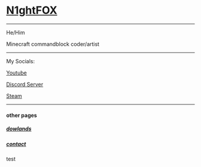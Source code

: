 # [N1ghtFOX](https://n1ght-f0x.github.io/N1ght/)


---


He/Him

Minecraft commandblock coder/artist


---

My Socials:

[Youtube](https://youtube.com/@_PNR_?si=1V8Yj38AlhJKLlVY)


[Discord Server](https://discord.com/invite/HhdkVjWrSc)


[Steam](https://steamcommunity.com/profiles/76561198036147172)




---


#### other pages
##### [dowlands](https://n1ght-f0x.github.io/N1ght/dowlands)
##### [contact](https://n1ght-f0x.github.io/N1ght/contact)
test
